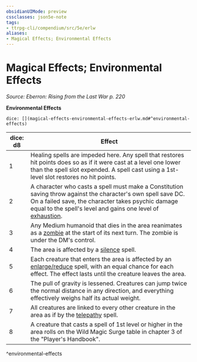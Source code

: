 ```yaml
---
obsidianUIMode: preview
cssclasses: json5e-note
tags:
- ttrpg-cli/compendium/src/5e/erlw
aliases:
- Magical Effects; Environmental Effects
---
```

# Magical Effects; Environmental Effects
*Source: Eberron: Rising from the Last War p. 220* 

**Environmental Effects**

`dice: [](magical-effects-environmental-effects-erlw.md#^environmental-effects)`

| dice: d8 | Effect |
|----------|--------|
| 1 | Healing spells are impeded here. Any spell that restores hit points does so as if it were cast at a level one lower than the spell slot expended. A spell cast using a 1st-level slot restores no hit points. |
| 2 | A character who casts a spell must make a Constitution saving throw against the character's own spell save DC. On a failed save, the character takes psychic damage equal to the spell's level and gains one level of [exhaustion](Інструменти%20ДМ/CLI/rules/conditions.md#Exhaustion). |
| 3 | Any Medium humanoid that dies in the area reanimates as a [zombie](Інструменти%20ДМ/CLI/bestiary/undead/zombie-xmm.md) at the start of its next turn. The zombie is under the DM's control. |
| 4 | The area is affected by a [silence](Інструменти%20ДМ/CLI/spells/silence-xphb.md) spell. |
| 5 | Each creature that enters the area is affected by an [enlarge/reduce](Інструменти%20ДМ/CLI/spells/enlarge-reduce-xphb.md) spell, with an equal chance for each effect. The effect lasts until the creature leaves the area. |
| 6 | The pull of gravity is lessened. Creatures can jump twice the normal distance in any direction, and everything effectively weighs half its actual weight. |
| 7 | All creatures are linked to every other creature in the area as if by the [telepathy](Інструменти%20ДМ/CLI/spells/telepathy-xphb.md) spell. |
| 8 | A creature that casts a spell of 1st level or higher in the area rolls on the Wild Magic Surge table in chapter 3 of the "Player's Handbook". |
^environmental-effects
